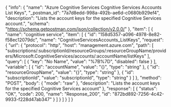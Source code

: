 {
  "info": {
    "name": "Azure Cognitive Services Cognitive Services Accounts List Keys",
    "_postman_id": "7a7d8edd-998a-492b-ae6d-c0680b929ef4",
    "description": "Lists the account keys for the specified Cognitive Services account.",
    "schema": "https://schema.getpostman.com/json/collection/v2.0.0/"
  },
  "item": [
    {
      "name": "cognitive service",
      "item": [
        {
          "id": "158d5357-a096-4978-8e82-f58ec12079dc",
          "name": "CognitiveServicesAccounts_ListKeys",
          "request": {
            "url": {
              "protocol": "http",
              "host": "management.azure.com",
              "path": [
                "subscriptions/:subscriptionId/resourceGroups/:resourceGroupName/providers/Microsoft.CognitiveServices/accounts/:accountName/listKeys"
              ],
              "query": [
                {
                  "key": "No Name",
                  "value": "%7B%7D",
                  "disabled": false
                }
              ],
              "variable": [
                {
                  "id": "accountName",
                  "value": "{}",
                  "type": "string"
                },
                {
                  "id": "resourceGroupName",
                  "value": "{}",
                  "type": "string"
                },
                {
                  "id": "subscriptionId",
                  "value": "subscriptionId",
                  "type": "string"
                }
              ]
            },
            "method": "POST",
            "body": {
              "mode": "raw"
            },
            "description": "Lists the account keys for the specified Cognitive Services account"
          },
          "response": [
            {
              "status": "OK",
              "code": 200,
              "name": "Response_200",
              "id": "872bd892-7256-4c42-9933-f228d47ab347"
            }
          ]
        }
      ]
    }
  ]
}